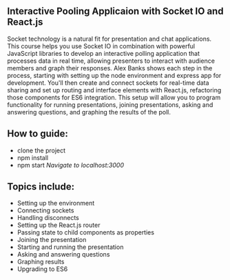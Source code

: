 ## Interactive Pooling Applicaion with Socket IO and React.js

Socket technology is a natural fit for presentation and chat applications. This course helps you use Socket IO in combination with powerful JavaScript libraries to develop an interactive polling application that processes data in real time, allowing presenters to interact with audience members and graph their responses. Alex Banks shows each step in the process, starting with setting up the node environment and express app for development. You'll then create and connect sockets for real-time data sharing and set up routing and interface elements with React.js, refactoring those components for ES6 integration. This setup will allow you to program functionality for running presentations, joining presentations, asking and answering questions, and graphing the results of the poll.

## How to guide:
* clone the project
* npm install
* npm start
*Navigate to localhost:3000*

## Topics include:
* Setting up the environment
* Connecting sockets
* Handling disconnects
* Setting up the React.js router
* Passing state to child components as properties
* Joining the presentation
* Starting and running the presentation
* Asking and answering questions
* Graphing results
* Upgrading to ES6

